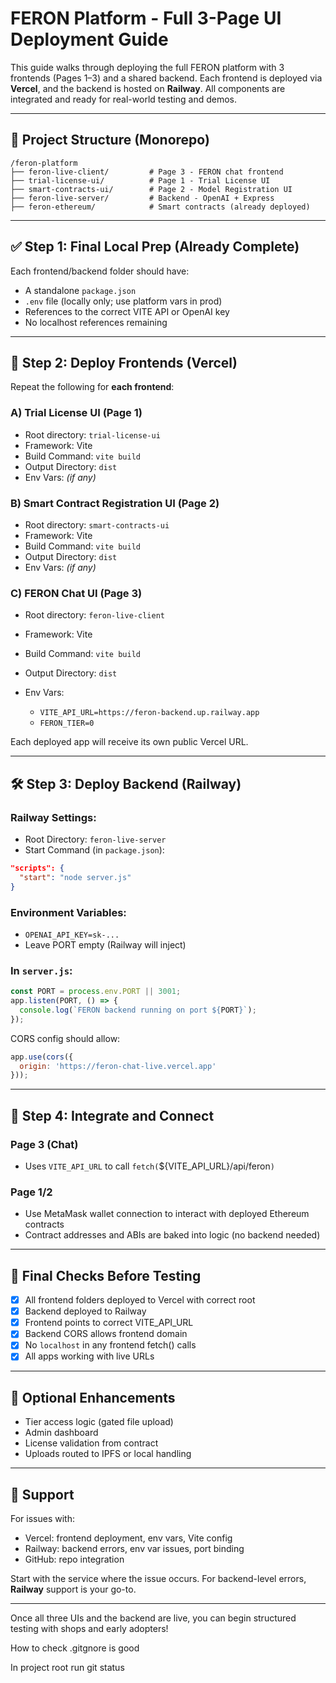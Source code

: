# FERON Platform - Full 3-Page UI Deployment Guide

This guide walks through deploying the full FERON platform with 3 frontends (Pages 1–3) and a shared backend. Each frontend is deployed via **Vercel**, and the backend is hosted on **Railway**. All components are integrated and ready for real-world testing and demos.

---

## 🚧 Project Structure (Monorepo)

```
/feron-platform
├── feron-live-client/         # Page 3 - FERON chat frontend
├── trial-license-ui/          # Page 1 - Trial License UI
├── smart-contracts-ui/        # Page 2 - Model Registration UI
├── feron-live-server/         # Backend - OpenAI + Express
├── feron-ethereum/            # Smart contracts (already deployed)
```

---

## ✅ Step 1: Final Local Prep (Already Complete)

Each frontend/backend folder should have:

* A standalone `package.json`
* `.env` file (locally only; use platform vars in prod)
* References to the correct VITE API or OpenAI key
* No localhost references remaining

---

## 🚀 Step 2: Deploy Frontends (Vercel)

Repeat the following for **each frontend**:

### A) Trial License UI (Page 1)

* Root directory: `trial-license-ui`
* Framework: Vite
* Build Command: `vite build`
* Output Directory: `dist`
* Env Vars: *(if any)*

### B) Smart Contract Registration UI (Page 2)

* Root directory: `smart-contracts-ui`
* Framework: Vite
* Build Command: `vite build`
* Output Directory: `dist`
* Env Vars: *(if any)*

### C) FERON Chat UI (Page 3)

* Root directory: `feron-live-client`
* Framework: Vite
* Build Command: `vite build`
* Output Directory: `dist`
* Env Vars:

  * `VITE_API_URL=https://feron-backend.up.railway.app`
  * `FERON_TIER=0`

Each deployed app will receive its own public Vercel URL.

---

## 🛠 Step 3: Deploy Backend (Railway)

### Railway Settings:

* Root Directory: `feron-live-server`
* Start Command (in `package.json`):

```json
"scripts": {
  "start": "node server.js"
}
```

### Environment Variables:

* `OPENAI_API_KEY=sk-...`
* Leave PORT empty (Railway will inject)

### In `server.js`:

```js
const PORT = process.env.PORT || 3001;
app.listen(PORT, () => {
  console.log(`FERON backend running on port ${PORT}`);
});
```

CORS config should allow:

```js
app.use(cors({
  origin: 'https://feron-chat-live.vercel.app'
}));
```

---

## 🔁 Step 4: Integrate and Connect

### Page 3 (Chat)

* Uses `VITE_API_URL` to call `fetch(`\${VITE\_API\_URL}/api/feron`)`

### Page 1/2

* Use MetaMask wallet connection to interact with deployed Ethereum contracts
* Contract addresses and ABIs are baked into logic (no backend needed)

---

## 🧪 Final Checks Before Testing

* [x] All frontend folders deployed to Vercel with correct root
* [x] Backend deployed to Railway
* [x] Frontend points to correct VITE\_API\_URL
* [x] Backend CORS allows frontend domain
* [x] No `localhost` in any frontend fetch() calls
* [x] All apps working with live URLs

---

## 📎 Optional Enhancements

* Tier access logic (gated file upload)
* Admin dashboard
* License validation from contract
* Uploads routed to IPFS or local handling

---

## 💬 Support

For issues with:

* Vercel: frontend deployment, env vars, Vite config
* Railway: backend errors, env var issues, port binding
* GitHub: repo integration

Start with the service where the issue occurs. For backend-level errors, **Railway** support is your go-to.

---

Once all three UIs and the backend are live, you can begin structured testing with shops and early adopters!


How to check .gitgnore is good

In project root run 
     git status
